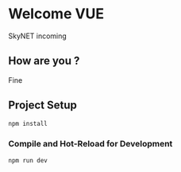 # Welcome VUE
SkyNET incoming
## How are you ?
Fine

## Project Setup

```sh
npm install
```

### Compile and Hot-Reload for Development

```sh
npm run dev
```

